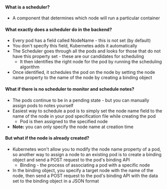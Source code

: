 
#### What is a scheduler?

- A component that determines which node will run a particular container

#### What exactly does a scheduler do in the backend?

- Every pod has a field called NodeName - this is not set (by default)
- You don't specify this field, Kubernetes adds it automatically
- The Scheduler goes through all the pods and looks for those that do not have this property set - these are our candidates for scheduling
	- It then identifies the right node for the pod by running the scheduling algorithm
- Once identified, it schedules the pod on the node by setting the node name property to the name of the node by creating a binding object  

#### What if there is no scheduler to monitor and schedule notes?

- The pods continue to be in a pending state - but you can manually assign pods to notes yourself
- Easiest way to schedule a pod is to simply set the node name field to the name of the node in your pod specification file while creating the pod
	- Pod is then assigned to the specified node
- **Note:** you can only specify the node name at creation time

#### But what if the node is already created?
- Kubernetes won't allow you to modify the node name property of a pod, so another way to assign a node to an existing pod is to create a binding object and send a POST request to the pod's binding API
	- Binding - the process of associating a pod with a specific node
- In the binding object, you specify a target node with the name of the node, then send a POST request to the pod's binding API with the data set to the binding object in a JSON format